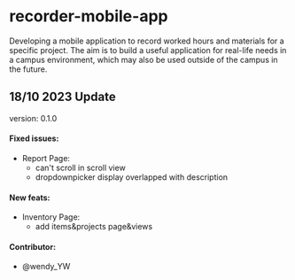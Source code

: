 # recorder-mobile-app
Developing a mobile application to record worked hours and materials for a specific project. The aim is to build a useful application for real-life needs in a campus environment, which may also be used outside of the campus in the future.

## 18/10 2023 Update

version: 0.1.0

#### Fixed issues:
- Report Page:
  - can't scroll in scroll view
  - dropdownpicker display overlapped with description

#### New feats:
- Inventory Page:
  - add items&projects page&views

#### Contributor:
- @wendy_YW